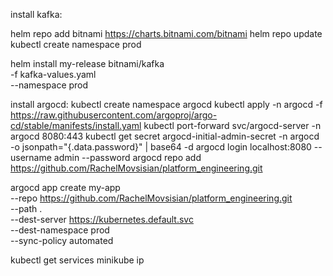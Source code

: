 install kafka:

helm repo add bitnami https://charts.bitnami.com/bitnami
helm repo update
kubectl create namespace prod

helm install my-release bitnami/kafka \
  -f kafka-values.yaml \
  --namespace prod

install argocd:
kubectl create namespace argocd
kubectl apply -n argocd -f https://raw.githubusercontent.com/argoproj/argo-cd/stable/manifests/install.yaml
kubectl port-forward svc/argocd-server -n argocd 8080:443
kubectl get secret argocd-initial-admin-secret -n argocd -o jsonpath="{.data.password}" | base64 -d
argocd login localhost:8080 --username admin --password <password>
argocd repo add https://github.com/RachelMovsisian/platform_engineering.git

argocd app create my-app \
  --repo https://github.com/RachelMovsisian/platform_engineering.git \
  --path . \
  --dest-server https://kubernetes.default.svc \
  --dest-namespace prod \
  --sync-policy automated


kubectl get services
minikube ip
